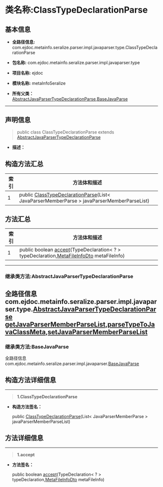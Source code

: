 # 类名称:ClassTypeDeclarationParse

## 基本信息

* **全路径信息:** com.ejdoc.metainfo.seralize.parser.impl.javaparser.type.ClassTypeDeclarationParse
* **包名称:** com.ejdoc.metainfo.seralize.parser.impl.javaparser.type
* **项目名称:** ejdoc
* **模块名称:** metaInfoSeralize





* **所有父类：**  
[AbstractJavaParserTypeDeclarationParse](/metaInfoSeralize/com/ejdoc/metainfo/seralize/parser/impl/javaparser/type/AbstractJavaParserTypeDeclarationParse.md),[BaseJavaParse](/metaInfoSeralize/com/ejdoc/metainfo/seralize/parser/impl/javaparser/BaseJavaParse.md)



---

## 声明信息
> public class ClassTypeDeclarationParse extends [AbstractJavaParserTypeDeclarationParse](/metaInfoSeralize/com/ejdoc/metainfo/seralize/parser/impl/javaparser/type/AbstractJavaParserTypeDeclarationParse.md)     


* **描述：** 

  







## 构造方法汇总

|   索引  |    方法体和描述   |
| ---- | ---- |
|1|public  [ClassTypeDeclarationParse](#innerlink-classtypedeclarationparse-javautillist)(List< JavaParserMemberParse > javaParserMemberParseList)   <br/>|

## 方法汇总

|   索引  |    方法体和描述   |
| ---- | ---- |
|1|public boolean [accept](#innerlink-accept-typedeclaration-?--comejdocmetainfoseralizedtometafileinfodto)(TypeDeclaration< ? > typeDeclaration,[MetaFileInfoDto](/metaInfoSeralize/com/ejdoc/metainfo/seralize/dto/MetaFileInfoDto.md) metaFileInfo)   <br/>|


---
### 继承类方法:AbstractJavaParserTypeDeclarationParse

全路径信息com.ejdoc.metainfo.seralize.parser.impl.javaparser.type.[AbstractJavaParserTypeDeclarationParse](/metaInfoSeralize/com/ejdoc/metainfo/seralize/parser/impl/javaparser/type/AbstractJavaParserTypeDeclarationParse.md)  
[getJavaParserMemberParseList](/metaInfoSeralize/com/ejdoc/metainfo/seralize/parser/impl/javaparser/type/AbstractJavaParserTypeDeclarationParse.md#getJavaParserMemberParseList),[parseTypeToJavaClassMeta](/metaInfoSeralize/com/ejdoc/metainfo/seralize/parser/impl/javaparser/type/AbstractJavaParserTypeDeclarationParse.md#parseTypeToJavaClassMeta-comejdocmetainfoseralizedtometafileinfodto-compilationunit-typedeclaration-?--comejdocmetainfoseralizeparserimpljavaparserjavaparsermetacontext),[setJavaParserMemberParseList](/metaInfoSeralize/com/ejdoc/metainfo/seralize/parser/impl/javaparser/type/AbstractJavaParserTypeDeclarationParse.md#setJavaParserMemberParseList-javautillist)
---
### 继承类方法:BaseJavaParse

全路径信息com.ejdoc.metainfo.seralize.parser.impl.javaparser.[BaseJavaParse](/metaInfoSeralize/com/ejdoc/metainfo/seralize/parser/impl/javaparser/BaseJavaParse.md)  






## 构造方法详细信息

---
> **1.<span id="innerlink-classtypedeclarationparse-javautillist">ClassTypeDeclarationParse</span>**

* **构造方法签名：** 

  public  [ClassTypeDeclarationParse](#classtypedeclarationparse-javautillist)(List< JavaParserMemberParse > javaParserMemberParseList)   







## 方法详细信息

---
> **1.<span id="innerlink-accept-typedeclaration-?--comejdocmetainfoseralizedtometafileinfodto">accept</span>**

* **方法签名：** 

  public boolean [accept](#accept-typedeclaration-?--comejdocmetainfoseralizedtometafileinfodto)(TypeDeclaration< ? > typeDeclaration,[MetaFileInfoDto](/metaInfoSeralize/com/ejdoc/metainfo/seralize/dto/MetaFileInfoDto.md) metaFileInfo)   







